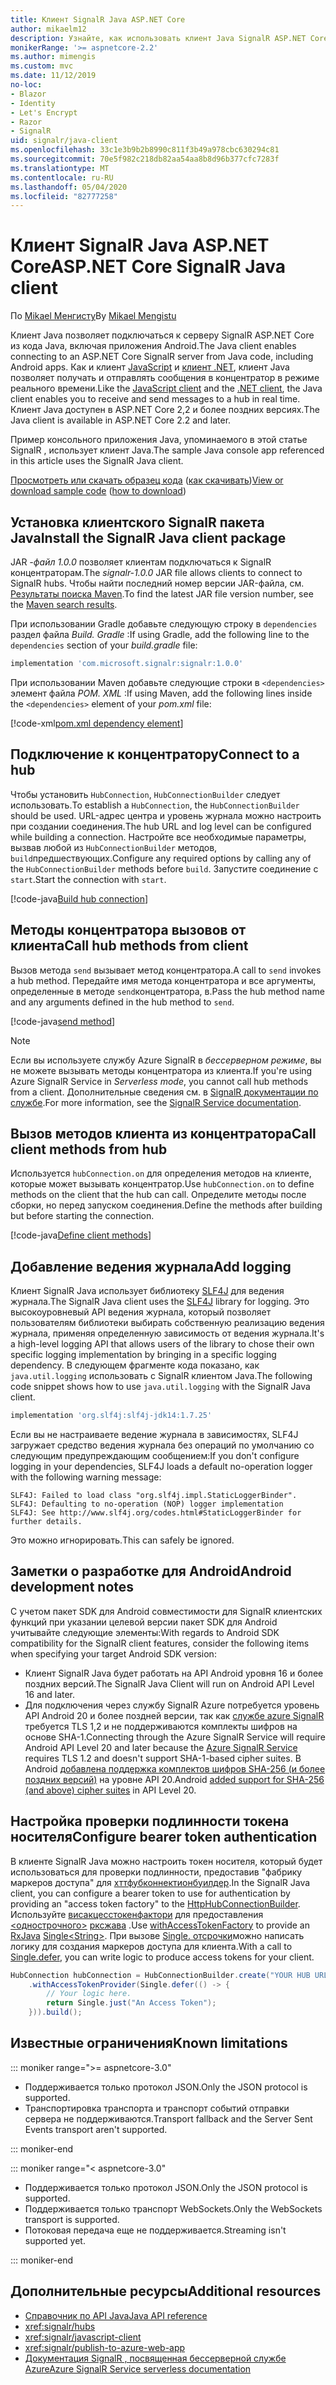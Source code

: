```yaml
---
title: Клиент SignalR Java ASP.NET Core
author: mikaelm12
description: Узнайте, как использовать клиент Java SignalR ASP.NET Core.
monikerRange: '>= aspnetcore-2.2'
ms.author: mimengis
ms.custom: mvc
ms.date: 11/12/2019
no-loc:
- Blazor
- Identity
- Let's Encrypt
- Razor
- SignalR
uid: signalr/java-client
ms.openlocfilehash: 33c1e3b9b2b8990c811f3b49a978cbc630294c81
ms.sourcegitcommit: 70e5f982c218db82aa54aa8b8d96b377cfc7283f
ms.translationtype: MT
ms.contentlocale: ru-RU
ms.lasthandoff: 05/04/2020
ms.locfileid: "82777258"
---
```

# <a name="aspnet-core-signalr-java-client"></a><span data-ttu-id="72778-103">Клиент SignalR Java ASP.NET Core</span><span class="sxs-lookup"><span data-stu-id="72778-103">ASP.NET Core SignalR Java client</span></span>

<span data-ttu-id="72778-104">По [Mikael Менгисту](https://twitter.com/MikaelM_12)</span><span class="sxs-lookup"><span data-stu-id="72778-104">By [Mikael Mengistu](https://twitter.com/MikaelM_12)</span></span>

<span data-ttu-id="72778-105">Клиент Java позволяет подключаться к серверу SignalR ASP.NET Core из кода Java, включая приложения Android.</span><span class="sxs-lookup"><span data-stu-id="72778-105">The Java client enables connecting to an ASP.NET Core SignalR server from Java code, including Android apps.</span></span> <span data-ttu-id="72778-106">Как и клиент [JavaScript](xref:signalr/javascript-client) и [клиент .NET](xref:signalr/dotnet-client), клиент Java позволяет получать и отправлять сообщения в концентратор в режиме реального времени.</span><span class="sxs-lookup"><span data-stu-id="72778-106">Like the [JavaScript client](xref:signalr/javascript-client) and the [.NET client](xref:signalr/dotnet-client), the Java client enables you to receive and send messages to a hub in real time.</span></span> <span data-ttu-id="72778-107">Клиент Java доступен в ASP.NET Core 2,2 и более поздних версиях.</span><span class="sxs-lookup"><span data-stu-id="72778-107">The Java client is available in ASP.NET Core 2.2 and later.</span></span>

<span data-ttu-id="72778-108">Пример консольного приложения Java, упоминаемого в этой статье SignalR , использует клиент Java.</span><span class="sxs-lookup"><span data-stu-id="72778-108">The sample Java console app referenced in this article uses the SignalR Java client.</span></span>

<span data-ttu-id="72778-109">[Просмотреть или скачать образец кода](https://github.com/dotnet/AspNetCore.Docs/tree/master/aspnetcore/signalr/java-client/sample) ([как скачивать](xref:index#how-to-download-a-sample))</span><span class="sxs-lookup"><span data-stu-id="72778-109">[View or download sample code](https://github.com/dotnet/AspNetCore.Docs/tree/master/aspnetcore/signalr/java-client/sample) ([how to download](xref:index#how-to-download-a-sample))</span></span>

## <a name="install-the-signalr-java-client-package"></a><span data-ttu-id="72778-110">Установка клиентского SignalR пакета Java</span><span class="sxs-lookup"><span data-stu-id="72778-110">Install the SignalR Java client package</span></span>

<span data-ttu-id="72778-111">JAR *-файл 1.0.0* позволяет клиентам подключаться к SignalR концентраторам.</span><span class="sxs-lookup"><span data-stu-id="72778-111">The *signalr-1.0.0* JAR file allows clients to connect to SignalR hubs.</span></span> <span data-ttu-id="72778-112">Чтобы найти последний номер версии JAR-файла, см. [Результаты поиска Maven](https://search.maven.org/search?q=g:com.microsoft.signalr%20AND%20a:signalr).</span><span class="sxs-lookup"><span data-stu-id="72778-112">To find the latest JAR file version number, see the [Maven search results](https://search.maven.org/search?q=g:com.microsoft.signalr%20AND%20a:signalr).</span></span>

<span data-ttu-id="72778-113">При использовании Gradle добавьте следующую строку в `dependencies` раздел файла *Build. Gradle* :</span><span class="sxs-lookup"><span data-stu-id="72778-113">If using Gradle, add the following line to the `dependencies` section of your *build.gradle* file:</span></span>

```gradle
implementation 'com.microsoft.signalr:signalr:1.0.0'
```

<span data-ttu-id="72778-114">При использовании Maven добавьте следующие строки в `<dependencies>` элемент файла *POM. XML* :</span><span class="sxs-lookup"><span data-stu-id="72778-114">If using Maven, add the following lines inside the `<dependencies>` element of your *pom.xml* file:</span></span>

[!code-xml[pom.xml dependency element](java-client/sample/pom.xml?name=snippet_dependencyElement)]

## <a name="connect-to-a-hub"></a><span data-ttu-id="72778-115">Подключение к концентратору</span><span class="sxs-lookup"><span data-stu-id="72778-115">Connect to a hub</span></span>

<span data-ttu-id="72778-116">Чтобы установить `HubConnection`, `HubConnectionBuilder` следует использовать.</span><span class="sxs-lookup"><span data-stu-id="72778-116">To establish a `HubConnection`, the `HubConnectionBuilder` should be used.</span></span> <span data-ttu-id="72778-117">URL-адрес центра и уровень журнала можно настроить при создании соединения.</span><span class="sxs-lookup"><span data-stu-id="72778-117">The hub URL and log level can be configured while building a connection.</span></span> <span data-ttu-id="72778-118">Настройте все необходимые параметры, вызвав любой из `HubConnectionBuilder` методов, `build`предшествующих.</span><span class="sxs-lookup"><span data-stu-id="72778-118">Configure any required options by calling any of the `HubConnectionBuilder` methods before `build`.</span></span> <span data-ttu-id="72778-119">Запустите соединение с `start`.</span><span class="sxs-lookup"><span data-stu-id="72778-119">Start the connection with `start`.</span></span>

[!code-java[Build hub connection](java-client/sample/src/main/java/Chat.java?range=16-17)]

## <a name="call-hub-methods-from-client"></a><span data-ttu-id="72778-120">Методы концентратора вызовов от клиента</span><span class="sxs-lookup"><span data-stu-id="72778-120">Call hub methods from client</span></span>

<span data-ttu-id="72778-121">Вызов метода `send` вызывает метод концентратора.</span><span class="sxs-lookup"><span data-stu-id="72778-121">A call to `send` invokes a hub method.</span></span> <span data-ttu-id="72778-122">Передайте имя метода концентратора и все аргументы, определенные в методе `send`концентратора, в.</span><span class="sxs-lookup"><span data-stu-id="72778-122">Pass the hub method name and any arguments defined in the hub method to `send`.</span></span>

[!code-java[send method](java-client/sample/src/main/java/Chat.java?range=28)]

> [!NOTE]
> <span data-ttu-id="72778-123">Если вы используете службу Azure SignalR в *бессерверном режиме*, вы не можете вызывать методы концентратора из клиента.</span><span class="sxs-lookup"><span data-stu-id="72778-123">If you're using Azure SignalR Service in *Serverless mode*, you cannot call hub methods from a client.</span></span> <span data-ttu-id="72778-124">Дополнительные сведения см. в [ SignalR документации по службе](/azure/azure-signalr/signalr-concept-serverless-development-config).</span><span class="sxs-lookup"><span data-stu-id="72778-124">For more information, see the [SignalR Service documentation](/azure/azure-signalr/signalr-concept-serverless-development-config).</span></span>

## <a name="call-client-methods-from-hub"></a><span data-ttu-id="72778-125">Вызов методов клиента из концентратора</span><span class="sxs-lookup"><span data-stu-id="72778-125">Call client methods from hub</span></span>

<span data-ttu-id="72778-126">Используется `hubConnection.on` для определения методов на клиенте, которые может вызывать концентратор.</span><span class="sxs-lookup"><span data-stu-id="72778-126">Use `hubConnection.on` to define methods on the client that the hub can call.</span></span> <span data-ttu-id="72778-127">Определите методы после сборки, но перед запуском соединения.</span><span class="sxs-lookup"><span data-stu-id="72778-127">Define the methods after building but before starting the connection.</span></span>

[!code-java[Define client methods](java-client/sample/src/main/java/Chat.java?range=19-21)]

## <a name="add-logging"></a><span data-ttu-id="72778-128">Добавление ведения журнала</span><span class="sxs-lookup"><span data-stu-id="72778-128">Add logging</span></span>

<span data-ttu-id="72778-129">Клиент SignalR Java использует библиотеку [SLF4J](https://www.slf4j.org/) для ведения журнала.</span><span class="sxs-lookup"><span data-stu-id="72778-129">The SignalR Java client uses the [SLF4J](https://www.slf4j.org/) library for logging.</span></span> <span data-ttu-id="72778-130">Это высокоуровневый API ведения журнала, который позволяет пользователям библиотеки выбирать собственную реализацию ведения журнала, применяя определенную зависимость от ведения журнала.</span><span class="sxs-lookup"><span data-stu-id="72778-130">It's a high-level logging API that allows users of the library to chose their own specific logging implementation by bringing in a specific logging dependency.</span></span> <span data-ttu-id="72778-131">В следующем фрагменте кода показано, как `java.util.logging` использовать с SignalR клиентом Java.</span><span class="sxs-lookup"><span data-stu-id="72778-131">The following code snippet shows how to use `java.util.logging` with the SignalR Java client.</span></span>

```gradle
implementation 'org.slf4j:slf4j-jdk14:1.7.25'
```

<span data-ttu-id="72778-132">Если вы не настраиваете ведение журнала в зависимостях, SLF4J загружает средство ведения журнала без операций по умолчанию со следующим предупреждающим сообщением:</span><span class="sxs-lookup"><span data-stu-id="72778-132">If you don't configure logging in your dependencies, SLF4J loads a default no-operation logger with the following warning message:</span></span>

```
SLF4J: Failed to load class "org.slf4j.impl.StaticLoggerBinder".
SLF4J: Defaulting to no-operation (NOP) logger implementation
SLF4J: See http://www.slf4j.org/codes.html#StaticLoggerBinder for further details.
```

<span data-ttu-id="72778-133">Это можно игнорировать.</span><span class="sxs-lookup"><span data-stu-id="72778-133">This can safely be ignored.</span></span>

## <a name="android-development-notes"></a><span data-ttu-id="72778-134">Заметки о разработке для Android</span><span class="sxs-lookup"><span data-stu-id="72778-134">Android development notes</span></span>

<span data-ttu-id="72778-135">С учетом пакет SDK для Android совместимости для SignalR клиентских функций при указании целевой версии пакет SDK для Android учитывайте следующие элементы:</span><span class="sxs-lookup"><span data-stu-id="72778-135">With regards to Android SDK compatibility for the SignalR client features, consider the following items when specifying your target Android SDK version:</span></span>

* <span data-ttu-id="72778-136">Клиент SignalR Java будет работать на API Android уровня 16 и более поздних версий.</span><span class="sxs-lookup"><span data-stu-id="72778-136">The SignalR Java Client will run on Android API Level 16 and later.</span></span>
* <span data-ttu-id="72778-137">Для подключения через службу SignalR Azure потребуется уровень API Android 20 и более поздней версии, так как [службе azure SignalR ](/azure/azure-signalr/signalr-overview) требуется TLS 1,2 и не поддерживаются комплекты шифров на основе SHA-1.</span><span class="sxs-lookup"><span data-stu-id="72778-137">Connecting through the Azure SignalR Service will require Android API Level 20 and later because the [Azure SignalR Service](/azure/azure-signalr/signalr-overview) requires TLS 1.2 and doesn't support SHA-1-based cipher suites.</span></span> <span data-ttu-id="72778-138">В Android [добавлена поддержка комплектов шифров SHA-256 (и более поздних версий)](https://developer.android.com/reference/javax/net/ssl/SSLSocket) на уровне API 20.</span><span class="sxs-lookup"><span data-stu-id="72778-138">Android [added support for SHA-256 (and above) cipher suites](https://developer.android.com/reference/javax/net/ssl/SSLSocket) in API Level 20.</span></span>

## <a name="configure-bearer-token-authentication"></a><span data-ttu-id="72778-139">Настройка проверки подлинности токена носителя</span><span class="sxs-lookup"><span data-stu-id="72778-139">Configure bearer token authentication</span></span>

<span data-ttu-id="72778-140">В клиенте SignalR Java можно настроить токен носителя, который будет использоваться для проверки подлинности, предоставив "фабрику маркеров доступа" для [хттфубконнектионбуилдер](/java/api/com.microsoft.signalr._http_hub_connection_builder?view=aspnet-signalr-java).</span><span class="sxs-lookup"><span data-stu-id="72778-140">In the SignalR Java client, you can configure a bearer token to use for authentication by providing an "access token factory" to the [HttpHubConnectionBuilder](/java/api/com.microsoft.signalr._http_hub_connection_builder?view=aspnet-signalr-java).</span></span> <span data-ttu-id="72778-141">Используйте [висакцесстокенфактори](/java/api/com.microsoft.signalr._http_hub_connection_builder.withaccesstokenprovider?view=aspnet-signalr-java#com_microsoft_signalr__http_hub_connection_builder_withAccessTokenProvider_Single_String__) для предоставления [\<однострочного>](https://reactivex.io/documentation/single.html) [рксжава](https://github.com/ReactiveX/RxJava) .</span><span class="sxs-lookup"><span data-stu-id="72778-141">Use [withAccessTokenFactory](/java/api/com.microsoft.signalr._http_hub_connection_builder.withaccesstokenprovider?view=aspnet-signalr-java#com_microsoft_signalr__http_hub_connection_builder_withAccessTokenProvider_Single_String__) to provide an [RxJava](https://github.com/ReactiveX/RxJava) [Single\<String>](https://reactivex.io/documentation/single.html).</span></span> <span data-ttu-id="72778-142">При вызове [Single. отсрочки](https://reactivex.io/RxJava/javadoc/io/reactivex/Single.html#defer-java.util.concurrent.Callable-)можно написать логику для создания маркеров доступа для клиента.</span><span class="sxs-lookup"><span data-stu-id="72778-142">With a call to [Single.defer](https://reactivex.io/RxJava/javadoc/io/reactivex/Single.html#defer-java.util.concurrent.Callable-), you can write logic to produce access tokens for your client.</span></span>

```java
HubConnection hubConnection = HubConnectionBuilder.create("YOUR HUB URL HERE")
    .withAccessTokenProvider(Single.defer(() -> {
        // Your logic here.
        return Single.just("An Access Token");
    })).build();
```

## <a name="known-limitations"></a><span data-ttu-id="72778-143">Известные ограничения</span><span class="sxs-lookup"><span data-stu-id="72778-143">Known limitations</span></span>

::: moniker range=">= aspnetcore-3.0"

* <span data-ttu-id="72778-144">Поддерживается только протокол JSON.</span><span class="sxs-lookup"><span data-stu-id="72778-144">Only the JSON protocol is supported.</span></span>
* <span data-ttu-id="72778-145">Транспортировка транспорта и транспорт событий отправки сервера не поддерживаются.</span><span class="sxs-lookup"><span data-stu-id="72778-145">Transport fallback and the Server Sent Events transport aren't supported.</span></span>

::: moniker-end

::: moniker range="< aspnetcore-3.0"

* <span data-ttu-id="72778-146">Поддерживается только протокол JSON.</span><span class="sxs-lookup"><span data-stu-id="72778-146">Only the JSON protocol is supported.</span></span>
* <span data-ttu-id="72778-147">Поддерживается только транспорт WebSockets.</span><span class="sxs-lookup"><span data-stu-id="72778-147">Only the WebSockets transport is supported.</span></span>
* <span data-ttu-id="72778-148">Потоковая передача еще не поддерживается.</span><span class="sxs-lookup"><span data-stu-id="72778-148">Streaming isn't supported yet.</span></span>

::: moniker-end

## <a name="additional-resources"></a><span data-ttu-id="72778-149">Дополнительные ресурсы</span><span class="sxs-lookup"><span data-stu-id="72778-149">Additional resources</span></span>

* [<span data-ttu-id="72778-150">Справочник по API Java</span><span class="sxs-lookup"><span data-stu-id="72778-150">Java API reference</span></span>](/java/api/com.microsoft.signalr?view=aspnet-signalr-java)
* <xref:signalr/hubs>
* <xref:signalr/javascript-client>
* <xref:signalr/publish-to-azure-web-app>
* <span data-ttu-id="72778-151">[Документация SignalR , посвященная бессерверной службе Azure](/azure/azure-signalr/signalr-concept-serverless-development-config)</span><span class="sxs-lookup"><span data-stu-id="72778-151">[Azure SignalR Service serverless documentation](/azure/azure-signalr/signalr-concept-serverless-development-config)</span></span>
